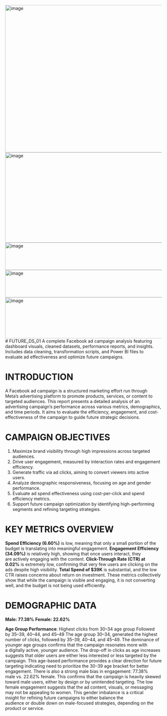 <img width="1977" height="474" alt="image" src="https://github.com/user-attachments/assets/1ef8fcde-c57f-43d5-95f6-c00a0e14434a" /><img width="2170" height="290" alt="image" src="https://github.com/user-attachments/assets/171abae2-b52b-4df1-be1d-eee84a509355" /><img width="522" height="88" alt="image" src="https://github.com/user-attachments/assets/971a207a-0048-402b-a02c-c049d6c4eb0d" /><img width="566" height="88" alt="image" src="https://github.com/user-attachments/assets/e08afe33-58da-4564-b4bb-a8ea964d5413" /><img width="4721" height="132" alt="image" src="https://github.com/user-attachments/assets/c688485f-a699-447d-9ce9-4114fd221b4f" /># FUTURE_DS_01
A complete Facebook ad campaign analysis featuring dashboard visuals, cleaned datasets, performance reports, and insights. Includes data cleaning, transformation scripts, and Power BI files to evaluate ad effectiveness and optimize future campaigns.
# INTRODUCTION
A Facebook ad campaign is a structured marketing effort run through Meta’s advertising platform to promote products, services, or content to targeted audiences.
This report presents a detailed analysis of an advertising campaign’s performance across various metrics, demographics, and time periods. It aims to evaluate the efficiency, engagement, and cost-effectiveness of the campaign to guide future strategic decisions.

# CAMPAIGN OBJECTIVES
1. Maximize brand visibility through high impressions across targeted audiences.
2. Drive user engagement, measured by interaction rates and engagement efficiency.
3. Generate traffic via ad clicks, aiming to convert viewers into active users.
4. Analyze demographic responsiveness, focusing on age and gender performance.
5. Evaluate ad spend effectiveness using cost-per-click and spend efficiency metrics.
6. Support future campaign optimization by identifying high-performing segments and refining targeting strategies.

# KEY METRICS OVERVIEW

**Spend Efficiency (6.60%)** is low, meaning that only a small portion of the budget is translating into meaningful engagement.
**Engagement Efficiency (34.09%)** is relatively high, showing that once users interact, they are actively engaging with the content.
**Click-Through Rate (CTR) at 0.02%** is extremely low, confirming that very few users are clicking on the ads despite high visibility.
**Total Spend of $39K** is substantial, and the low CTR raises concerns about return on investment.
These metrics collectively show that while the campaign is visible and engaging, it is not converting well, and the budget is not being used efficiently.

# DEMOGRAPHIC DATA 
**Male: 77.38%**
**Female: 22.62%**

**Age Group Performance**:
Highest clicks from 30–34 age group
Followed by 35–39, 40–44, and 45–49
 The age group 30–34, generated the highest number of clicks, followed by 35–39, 40–44, and 45–49.
The dominance of younger age groups confirms that the campaign resonates more with a digitally active, younger audience.
The drop-off in clicks as age increases suggests that older users are either less interested or less targeted by the campaign.
This age-based performance provides a clear direction for future targeting indicating need to prioritize the 30–39 age bracket for better engagement.
There is also a strong male bias in engagement: 77.38% male vs. 22.62% female.
This confirms that the campaign is heavily skewed toward male users, either by design or by unintended targeting.
The low female engagement suggests that the ad content, visuals, or messaging may not be appealing to women.
This gender imbalance is a critical insight for refining future campaigns to either balance the audience or double down on male-focused strategies, depending on the product or service.







